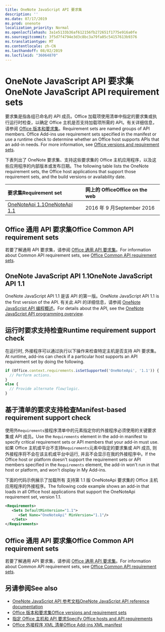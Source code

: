 ```yaml
---
title: OneNote JavaScript API 要求集
description: ''
ms.date: 07/17/2019
ms.prod: onenote
localization_priority: Normal
ms.openlocfilehash: 3a1e5133b36af612156fb272651f1775e916a0fe
ms.sourcegitcommit: 3f5d7f4794e3d3c8bc3a79fa05c54157613b9376
ms.translationtype: MT
ms.contentlocale: zh-CN
ms.lasthandoff: 08/02/2019
ms.locfileid: "36064870"
---
```

# <a name="onenote-javascript-api-requirement-sets"></a><span data-ttu-id="d1ac8-102">OneNote JavaScript API 要求集</span><span class="sxs-lookup"><span data-stu-id="d1ac8-102">OneNote JavaScript API requirement sets</span></span>

<span data-ttu-id="d1ac8-p101">要求集是指各组已命名的 API 成员。Office 加载项使用清单中指定的要求集或执行运行时检查，以确定 Office 主机是否支持加载项所需的 API。有关详细信息，请参阅 [Office 版本和要求集](/office/dev/add-ins/develop/office-versions-and-requirement-sets)。</span><span class="sxs-lookup"><span data-stu-id="d1ac8-p101">Requirement sets are named groups of API members. Office Add-ins use requirement sets specified in the manifest or use a runtime check to determine whether an Office host supports APIs that an add-in needs. For more information, see [Office versions and requirement sets](/office/dev/add-ins/develop/office-versions-and-requirement-sets).</span></span>

<span data-ttu-id="d1ac8-106">下表列出了 OneNote 要求集、支持这些要求集的 Office 主机应用程序，以及这些应用程序的内部版本或发布日期。</span><span class="sxs-lookup"><span data-stu-id="d1ac8-106">The following table lists the OneNote requirement sets, the Office host applications that support those requirement sets, and the build versions or availability date.</span></span>

|  <span data-ttu-id="d1ac8-107">要求集</span><span class="sxs-lookup"><span data-stu-id="d1ac8-107">Requirement set</span></span>  |  <span data-ttu-id="d1ac8-108">网上的 Office</span><span class="sxs-lookup"><span data-stu-id="d1ac8-108">Office on the web</span></span> |
|:-----|:-----|
| [<span data-ttu-id="d1ac8-109">OneNoteApi 1.1</span><span class="sxs-lookup"><span data-stu-id="d1ac8-109">OneNoteApi 1.1</span></span>](/javascript/api/onenote?view=onenote-js-1.1)  | <span data-ttu-id="d1ac8-110">2016 年 9 月</span><span class="sxs-lookup"><span data-stu-id="d1ac8-110">September 2016</span></span> |  

## <a name="office-common-api-requirement-sets"></a><span data-ttu-id="d1ac8-111">Office 通用 API 要求集</span><span class="sxs-lookup"><span data-stu-id="d1ac8-111">Office Common API requirement sets</span></span>

<span data-ttu-id="d1ac8-112">若要了解通用 API 要求集，请参阅 [Office 通用 API 要求集](office-add-in-requirement-sets.md)。</span><span class="sxs-lookup"><span data-stu-id="d1ac8-112">For information about Common API requirement sets, see [Office Common API requirement sets](office-add-in-requirement-sets.md).</span></span>

## <a name="onenote-javascript-api-11"></a><span data-ttu-id="d1ac8-113">OneNote JavaScript API 1.1</span><span class="sxs-lookup"><span data-stu-id="d1ac8-113">OneNote JavaScript API 1.1</span></span>

<span data-ttu-id="d1ac8-114">OneNote JavaScript API 1.1 是该 API 的第一版。</span><span class="sxs-lookup"><span data-stu-id="d1ac8-114">OneNote JavaScript API 1.1 is the first version of the API.</span></span> <span data-ttu-id="d1ac8-115">有关此 API 的详细信息，请参阅 [OneNote JavaScript API 编程概述](/office/dev/add-ins/onenote/onenote-add-ins-programming-overview)。</span><span class="sxs-lookup"><span data-stu-id="d1ac8-115">For details about the API, see the [OneNote JavaScript API programming overview](/office/dev/add-ins/onenote/onenote-add-ins-programming-overview).</span></span>

## <a name="runtime-requirement-support-check"></a><span data-ttu-id="d1ac8-116">运行时要求支持检查</span><span class="sxs-lookup"><span data-stu-id="d1ac8-116">Runtime requirement support check</span></span>

<span data-ttu-id="d1ac8-117">在运行时, 外接程序可以通过执行以下操作来检查特定主机是否支持 API 要求集。</span><span class="sxs-lookup"><span data-stu-id="d1ac8-117">At runtime, add-ins can check if a particular host supports an API requirement set by doing the following.</span></span>

```js
if (Office.context.requirements.isSetSupported('OneNoteApi', '1.1')) {
  // Perform actions.
}
else {
  // Provide alternate flow/logic.
}
```

## <a name="manifest-based-requirement-support-check"></a><span data-ttu-id="d1ac8-118">基于清单的要求支持检查</span><span class="sxs-lookup"><span data-stu-id="d1ac8-118">Manifest-based requirement support check</span></span>

<span data-ttu-id="d1ac8-119">使用外`Requirements`接程序清单中的元素指定你的外接程序必须使用的关键要求集或 API 成员。</span><span class="sxs-lookup"><span data-stu-id="d1ac8-119">Use the `Requirements` element in the add-in manifest to specify critical requirement sets or API members that your add-in must use.</span></span> <span data-ttu-id="d1ac8-120">如果 Office 主机或平台不支持`Requirements`元素中指定的要求集或 API 成员, 则外接程序将不会在该主机或平台中运行, 并且不会显示在我的外接程序中。</span><span class="sxs-lookup"><span data-stu-id="d1ac8-120">If the Office host or platform doesn't support the requirement sets or API members specified in the `Requirements` element, the add-in won't run in that host or platform, and won't display in My Add-ins.</span></span>

<span data-ttu-id="d1ac8-121">下面的代码示例展示了加载所有 支持第 1.1 版 OneNoteApi 要求集的 Office 主机应用程序的外接程序。</span><span class="sxs-lookup"><span data-stu-id="d1ac8-121">The following code example shows an add-in that loads in all Office host applications that support the OneNoteApi requirement set, version 1.1.</span></span>

```xml
<Requirements>
   <Sets DefaultMinVersion="1.1">
      <Set Name="OneNoteApi" MinVersion="1.1"/>
   </Sets>
</Requirements>
```

## <a name="office-common-api-requirement-sets"></a><span data-ttu-id="d1ac8-122">Office 通用 API 要求集</span><span class="sxs-lookup"><span data-stu-id="d1ac8-122">Office Common API requirement sets</span></span>

<span data-ttu-id="d1ac8-123">若要了解通用 API 要求集，请参阅 [Office 通用 API 要求集](office-add-in-requirement-sets.md)。</span><span class="sxs-lookup"><span data-stu-id="d1ac8-123">For information about Common API requirement sets, see [Office Common API requirement sets](office-add-in-requirement-sets.md).</span></span>

## <a name="see-also"></a><span data-ttu-id="d1ac8-124">另请参阅</span><span class="sxs-lookup"><span data-stu-id="d1ac8-124">See also</span></span>

- [<span data-ttu-id="d1ac8-125">OneNote JavaScript API 参考文档</span><span class="sxs-lookup"><span data-stu-id="d1ac8-125">OneNote JavaScript API reference documentation</span></span>](/javascript/api/onenote)
- [<span data-ttu-id="d1ac8-126">Office 版本和要求集</span><span class="sxs-lookup"><span data-stu-id="d1ac8-126">Office versions and requirement sets</span></span>](/office/dev/add-ins/develop/office-versions-and-requirement-sets)
- [<span data-ttu-id="d1ac8-127">指定 Office 主机和 API 要求</span><span class="sxs-lookup"><span data-stu-id="d1ac8-127">Specify Office hosts and API requirements</span></span>](/office/dev/add-ins/develop/specify-office-hosts-and-api-requirements)
- [<span data-ttu-id="d1ac8-128">Office 外接程序 XML 清单</span><span class="sxs-lookup"><span data-stu-id="d1ac8-128">Office Add-ins XML manifest</span></span>](/office/dev/add-ins/develop/add-in-manifests)
